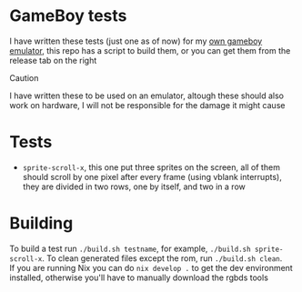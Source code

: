 # GameBoy tests
I have written these tests (just one as of now) for my [own gameboy emulator](https://github.com/velllu/gameman), this repo has a script to build them, or you can get them from the release tab on the right

> [!CAUTION] 
> I have written these to be used on an emulator, altough these should also work on hardware, I will not be responsible for the damage it might cause

# Tests
- `sprite-scroll-x`, this one put three sprites on the screen, all of them should scroll by one pixel after every frame (using vblank interrupts), they are divided in two rows, one by itself, and two in a row

# Building
To build a test run `./build.sh testname`, for example, `./build.sh sprite-scroll-x`. To clean generated files except the rom, run `./build.sh clean`.  
If you are running Nix you can do `nix develop .` to get the dev environment installed, otherwise you'll have to manually download the rgbds tools